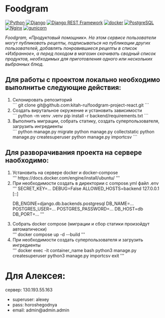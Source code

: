 # Foodgram
[![Python](https://img.shields.io/badge/-Python-464646?style=flat-square&logo=Python)](https://www.python.org/)
[![Django](https://img.shields.io/badge/-Django-464646?style=flat-square&logo=Django)](https://www.djangoproject.com/)
[![Django REST Framework](https://img.shields.io/badge/-Django%20REST%20Framework-464646?style=flat-square&logo=Django%20REST%20Framework)](https://www.django-rest-framework.org/)
[![docker](https://img.shields.io/badge/-Docker-464646?style=flat-square&logo=docker)](https://www.docker.com/)
[![PostgreSQL](https://img.shields.io/badge/-PostgreSQL-464646?style=flat-square&logo=PostgreSQL)](https://www.postgresql.org/)
[![Nginx](https://img.shields.io/badge/-NGINX-464646?style=flat-square&logo=NGINX)](https://nginx.org/ru/)
[![gunicorn](https://img.shields.io/badge/-gunicorn-464646?style=flat-square&logo=gunicorn)](https://gunicorn.org/)

*Foodgram, «Продуктовый помощник». На этом сервисе пользователи могут публиковать рецепты, подписываться на публикации других пользователей, добавлять понравившиеся рецепты в список «Избранное», а перед походом в магазин скачивать сводный список продуктов, необходимых для приготовления одного или нескольких выбранных блюд.*


## Для работы с проектом локально необходимо выполнитье следующие действия:
<ol>
  <li>Склонировать репозиторий</li>
  ```
  git clone git@github.com:kitah-ru/foodgram-project-react.git
  ```
  <li>Создать вирутальное окружение и установить зависимости</li>
  ```
  python -m venv .venv
  pip install -r backend/requirements.txt
  ```
  <li>Выполнить миграции, собрать статику, создать суперпользователя, загрузить ингредиенты</li>
  ```
  python manage.py migrate
  python manage.py collectstatic
  python manage.py createsuperuser
  python manage.py importcsv
  ```
</ol>


## Для разворачивания проекта на сервере наобходимо:
<ol>
  <li>Установить на сервере docker и docker-compose</li>
  '''
  https://docs.docker.com/engine/install/ubuntu/
  '''
  <li>При необходимости создать в директории с compose.yml файл .env</li>
  '''
  SECRET_KEY=...
  DEBUG=False
  ALLOWED_HOSTS=backend 127.0.0.1 [::]

  DB_ENGINE=django.db.backends.postgresql
  DB_NAME=...
  POSTGRES_USER=...
  POSTGRES_PASSWORD=...
  DB_HOST=db
  DB_PORT=...
  '''
  <li>Собрать docker compose (миграции и сбор статики произойдут автоматически)</li>
  '''
  docker compose up -d --build
  '''
  <li>При необходимости создать суперпользователя и загрузить ингредиенты</li>
  '''
  docker exec -it container_name bash
  python3 manage.py createsuperuser
  python3 manage.py importcsv
  exit
  '''
</ol>


# Для Алексея:
сервер: 130.193.55.163

<ul>
  <li>superuser: alexey</li>
  <li>pass: horoshegodnya</li>
  <li>email: admin@admin.admin</li>
</ul>
